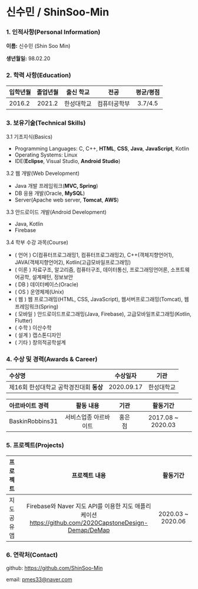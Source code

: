 # 신수민 / ShinSoo-Min


### 1. 인적사항(Personal Information)  

  **이름:** 신수민 (Shin Soo Min)

  **생년월일:** 98.02.20  



### 2. 학력 사항(Education)  

| 입학년월 | 졸업년월 | 출신 학교 |전공 | 평균/평점 |
| :---         |     :---:      |        :---:   |    :---:      | :---:       |
| 2016.2 | 2021.2 | 한성대학교   |컴퓨터공학부 | 3.7/4.5 |



### 3. 보유기술(Technical Skills)

3.1  기초지식(Basics)

* Programming Languages: C, C++, **HTML**, **CSS**, **Java**, **JavaScript**, Kotlin
* Operating Systems: Linux
* IDE(**Eclipse**, Visual Studio, **Android Studio**)

3.2 웹 개발(Web Development)
* Java 개발 프레임워크(**MVC, Spring**)
* DB 응용 개발(Oracle, **MySQL**)
* Server(Apache web server, **Tomcat**, **AWS**)

3.3 안드로이드 개발(Android Development)
* Java, Kotlin
* Firebase

3.4 학부 수강 과목(Course)
* ( 언어 ) C(컴퓨터프로그래밍1, 컴퓨터프로그래밍2), C++(객체지향언어1), JAVA(객체지향언어2), Kotlin(고급모바일프로그래밍)
* ( 이론 ) 자료구조, 알고리즘, 컴퓨터구조, 데이터통신, 프로그래밍언어론, 소프트웨어공학, 설계패턴, 정보보안
* ( DB ) 데이터베이스(Oracle)
* ( OS ) 운영체제(Unix)
* ( 웹 ) 웹 프로그래밍(HTML, CSS, JavaScript), 웹서버프로그래밍(Tomcat), 웹프레임워크(Spring)
* ( 모바일 ) 안드로이드프로그래밍(Java, Firebase), 고급모바일프로그래밍(Kotlin, Flutter)
* ( 수학 ) 이산수학
* ( 설계 ) 캡스톤디자인
* ( 기타 ) 창의적공학설계



### 4. 수상 및 경력(Awards & Career)

| 수상명 | 수상일자 | 기관 |
| :---         |     :---:      |         :---:    |
| 제16회 한성대학교 공학경진대회 **동상**  | 2020.09.17      | 한성대학교   |


| 아르바이트 경력 | 활동 내용 | 기관 |활동기간 |
| :---         |     :---:      |        :---:   |    :---:      |
| BaskinRobbins31 | 서비스업종 아르바이트 | 홍은점 |2017.08 ~ 2020.03  |



### 5. 프로젝트(Projects)
| 프로젝트 | 프로젝트 내용 | 활동기간 |
| :---         |     :---:      |     :---:      |
| 지도 공유 앱 | Firebase와 Naver 지도 API를 이용한 지도 애플리케이션 </br> https://github.com/2020CapstoneDesign-Demap/DeMap | 2020.03 ~ 2020.06  |



### 6. 연락처(Contact)
github: https://github.com/ShinSoo-Min

email: pmes33@naver.com





